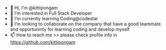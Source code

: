 - 👋 Hi, I’m @kittipongam
- 👀 I’m interested in Full Stack Developer
- 🌱 I’m currently learning Coding@codestar
- 💞️ I’m looking to collaborate on the company that have a good teammate and opportuninty for learning coding and develop myself
- 📫 How to reach me >> please check profile info in https://github.com/kittipongam 

<!---
kittipongam/kittipongam is a ✨ special ✨ repository because its `README.md` (this file) appears on your GitHub profile.
You can click the Preview link to take a look at your changes.
--->
